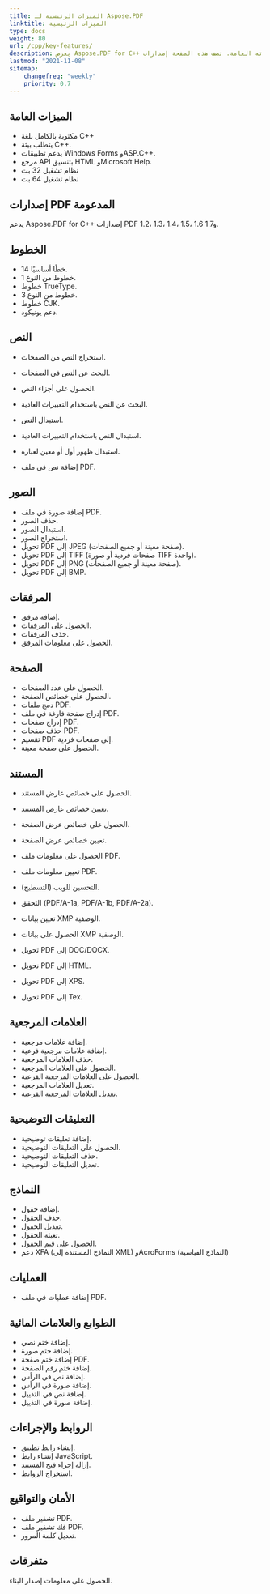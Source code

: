 ```yaml
---
title: الميزات الرئيسية لـ Aspose.PDF
linktitle: الميزات الرئيسية
type: docs
weight: 80
url: /cpp/key-features/
description: يعرض Aspose.PDF for C++ ميزاته العامة. تصف هذه الصفحة إصدارات PDF المدعومة وجميع التعديلات التي يمكننا إجراؤها على النصوص والصور والتعليقات التوضيحية والمستندات، إلخ.
lastmod: "2021-11-08"
sitemap:
    changefreq: "weekly"
    priority: 0.7
---
```


## الميزات العامة

- مكتوبة بالكامل بلغة C++
- يتطلب بيئة С++.
- يدعم تطبيقات Windows Forms وASP.C++.
- مرجع API بتنسيق HTML وMicrosoft Help.
- نظام تشغيل 32 بت
- نظام تشغيل 64 بت

## إصدارات PDF المدعومة

يدعم Aspose.PDF for С++ إصدارات PDF 1.2، 1.3، 1.4، 1.5، 1.6 و1.7.

## الخطوط

- 14 خطًا أساسيًا.
- خطوط من النوع 1.
- خطوط TrueType.
- خطوط من النوع 3.
- خطوط CJK.
- دعم يونيكود.

## النص

- استخراج النص من الصفحات.
- البحث عن النص في الصفحات.
- الحصول على أجزاء النص.
- البحث عن النص باستخدام التعبيرات العادية.
- استبدال النص.
- استبدال النص باستخدام التعبيرات العادية.

- استبدال ظهور أول أو معين لعبارة.
- إضافة نص في ملف PDF.

## الصور

- إضافة صورة في ملف PDF.
- حذف الصور.
- استبدال الصور.
- استخراج الصور.
- تحويل PDF إلى JPEG (صفحة معينة أو جميع الصفحات).
- تحويل PDF إلى TIFF (صفحات فردية أو صورة TIFF واحدة).
- تحويل PDF إلى PNG (صفحة معينة أو جميع الصفحات).
- تحويل PDF إلى BMP.

## المرفقات

- إضافة مرفق.
- الحصول على المرفقات.
- حذف المرفقات.
- الحصول على معلومات المرفق.

## الصفحة

- الحصول على عدد الصفحات.
- الحصول على خصائص الصفحة.
- دمج ملفات PDF.
- إدراج صفحة فارغة في ملف PDF.
- إدراج صفحات PDF.
- حذف صفحات PDF.
- تقسيم PDF إلى صفحات فردية.
- الحصول على صفحة معينة.

## المستند

- الحصول على خصائص عارض المستند.
- تعيين خصائص عارض المستند.
- الحصول على خصائص عرض الصفحة.
- تعيين خصائص عرض الصفحة.
- الحصول على معلومات ملف PDF.
- تعيين معلومات ملف PDF.
- التحسين للويب (التسطيح).
- التحقق (PDF/A-1a, PDF/A-1b, PDF/A-2a).
- تعيين بيانات XMP الوصفية.
- الحصول على بيانات XMP الوصفية.
- تحويل PDF إلى DOC/DOCX.
- تحويل PDF إلى HTML.

- تحويل PDF إلى XPS.
 - تحويل PDF إلى Tex.

## العلامات المرجعية

- إضافة علامات مرجعية.
- إضافة علامات مرجعية فرعية.
- حذف العلامات المرجعية.
- الحصول على العلامات المرجعية.
- الحصول على العلامات المرجعية الفرعية.
- تعديل العلامات المرجعية.
- تعديل العلامات المرجعية الفرعية.

## التعليقات التوضيحية

- إضافة تعليقات توضيحية.
- الحصول على التعليقات التوضيحية.
- حذف التعليقات التوضيحية.
- تعديل التعليقات التوضيحية.

## النماذج

- إضافة حقول.
- حذف الحقول.
- تعديل الحقول.
- تعبئة الحقول.
- الحصول على قيم الحقول.
- دعم XFA (النماذج المستندة إلى XML) وAcroForms (النماذج القياسية)

## العمليات

- إضافة عمليات في ملف PDF.

## الطوابع والعلامات المائية

- إضافة ختم نصي.
- إضافة ختم صورة.
- إضافة ختم صفحة PDF.
- إضافة ختم رقم الصفحة.
- إضافة نص في الرأس.
- إضافة صورة في الرأس.
- إضافة نص في التذييل.
- إضافة صورة في التذييل.

## الروابط والإجراءات

- إنشاء رابط تطبيق.
- إنشاء رابط JavaScript.
- إزالة إجراء فتح المستند.
- استخراج الروابط.

## الأمان والتواقيع

- تشفير ملف PDF.
- فك تشفير ملف PDF.
- تعديل كلمة المرور.

## متفرقات

الحصول على معلومات إصدار البناء.